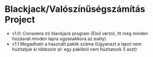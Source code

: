 # Blackjack/Valószínűségszámítás Project

* v1.0: Consolera író blackjack program (Első verzió, itt még minden húzásnál minden lapra ugyanakkora az esély)
* v1.1 Megadható a használt paklik száma (Ugyanazt a lapot nem húzhatjuk ki többször pl: egy pakliból nem húzhatunk 5 ászt)
